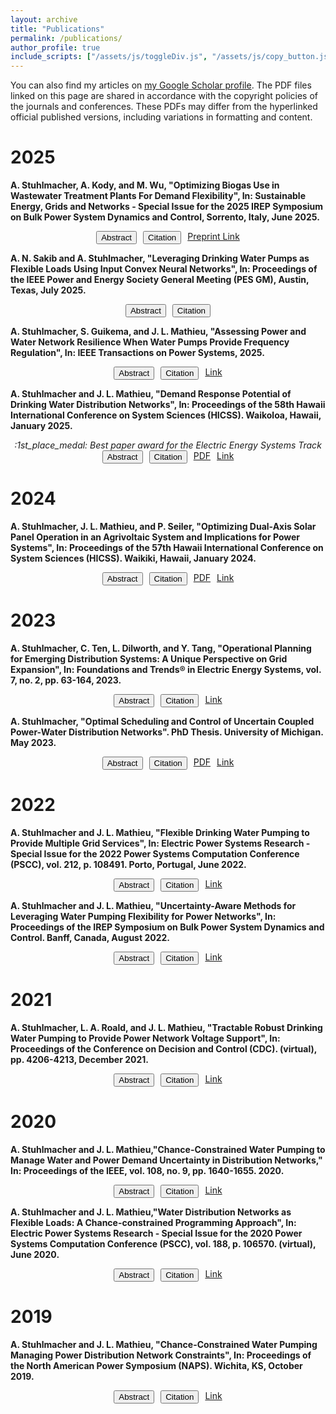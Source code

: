 ```yaml
---
layout: archive
title: "Publications"
permalink: /publications/
author_profile: true
include_scripts: ["/assets/js/toggleDiv.js", "/assets/js/copy_button.js"]
---
```


You can also find my articles on <a href="https://scholar.google.com/citations?user=usoAHLIAAAAJ&hl" target="_blank">my Google Scholar profile</a>. The PDF files linked on this page are shared in accordance with the copyright policies of the journals and conferences. These PDFs may differ from the hyperlinked official published versions, including variations in formatting and content. 

# 2025

**A. Stuhlmacher, A. Kody, and M. Wu, "Optimizing Biogas Use in Wastewater Treatment Plants For  Demand Flexibility", In: Sustainable Energy, Grids and Networks  - Special Issue for the 2025 IREP Symposium on Bulk Power System Dynamics and Control, Sorrento, Italy, June 2025.**
<div class="button-group-StuhlmacherIREP2025" style="display: flex; gap: 10px; text-align: center; justify-content: center; ">
    <button id="abstractButton-StuhlmacherIREP2025" class="btn btn--research" onclick="toggleDiv('abstract-StuhlmacherIREP2025','abstractButton-StuhlmacherIREP2025')">Abstract</button>
    <button id="citationButton-StuhlmacherIREP2025" class="btn btn--research" onclick="toggleDiv('citation-StuhlmacherIREP2025', 'citationButton-StuhlmacherIREP2025')">Citation</button>
    <!--<a class="btn btn--research" href="/files/papers/Stuhlmacher-Mathieu-Seiler-HICSS-2024-Optimal-Agrivoltaics-Operation.pdf" target="_blank">PDF</a>-->
    <a class="btn btn--research" target="_blank" href="https://papers.ssrn.com/sol3/papers.cfm?abstract_id=5043307">Preprint Link</a>
</div>


<div id="abstract-StuhlmacherIREP2025" style="display:none">
    <p>Wastewater treatment plants are energy-intensive loads with operational flexibility, which has motivated interest in how these plants can support power grid operation through demand flexibility. Since electricity is often the largest single operating cost for wastewater treatment plants, leveraging demand flexibility could offer significant financial benefits.  One approach to reduce and shift the wastewater treatment plant's demand is through the use of biogas, a by-product of anaerobic digestion within the wastewater treatment process. Biogas (composed primarily of methane and carbon dioxide) is a renewable fuel that can be used to produce electricity to offset the plant's demand from the grid. However, many wastewater treatment plants currently flare biogas. The goal of this paper is to determine the optimal use of an on-site biogas storage tank and generator to minimize the costs of a wastewater treatment plant participating in the frequency regulation market. To do this, we formulate the wastewater treatment plant optimization problem subject to biogas and frequency regulation constraints while managing biogas production uncertainty. We solve for the biogas generator schedule and frequency regulation capacity to minimize operational costs. In a case study using data from a California wastewater treatment plant, we demonstrate how our approach can exploit electricity rate structures to reduce electricity costs and  effectively participate in the frequency regulation market. 
</div>

<div id="citation-StuhlmacherIREP2025" style="display:none">
<p>Bibtex data:</p>
       
<div id="bibtex-StuhlmacherIREP2025" >

```bibtex
@article{StuhlmacherIREP2025,
    author = {A. Stuhlmacher and A. Kody and M. Wu},
    title = {Optimizing Biogas Use in Wastewater Treatment Plants For  Demand Flexibility},
    journal = {Sustainable Energy, Grids and Networks  - Special Issue for the 2025 IREP Symposium on Bulk Power System Dynamics and Control},
    year = {2025},
    month = {6},
    address = {Sorrento, Italy}
}
```

</div>
    <div style="position: relative; margin-top: 0px; margin-bottom: 30px; padding-bottom: 15px;">
        <button class="btn btn--success copy-button" 
            onclick="copyBibtex('bibtex-StuhlmacherIREP2025')" 
            style="position: absolute; top: 0px; right: 5px;">
            Copy
        </button>
    </div>  
    
</div>


**A. N. Sakib and A. Stuhlmacher,  "Leveraging Drinking Water Pumps as Flexible Loads Using Input Convex Neural Networks", In: Proceedings of the IEEE Power and Energy Society General Meeting (PES GM), Austin, Texas, July 2025.**
<div class="button-group-SakibPESGM2025" style="display: flex; gap: 10px; text-align: center; justify-content: center; ">
    <button id="abstractButton-SakibPESGM2025" class="btn btn--research" onclick="toggleDiv('abstract-SakibPESGM2025','abstractButton-SakibPESGM2025')">Abstract</button>
    <button id="citationButton-SakibPESGM2025" class="btn btn--research" onclick="toggleDiv('citation-SakibPESGM2025', 'citationButton-SakibPESGM2025')">Citation</button>
    <!--<a class="btn btn--research" href="/files/papers/Stuhlmacher-Mathieu-HICSS-2025-WDN_Flexibility_Capacity.pdf" target="_blank">PDF</a>-->
    <!--<a class="btn btn--research" target="_blank" href="https://ieeexplore.ieee.org/document/10876764">Link</a>-->
</div>

<div id="abstract-SakibPESGM2025" style="display:none">
    Drinking water distribution networks can be operated as flexible loads within the electric power grid due to their substantial pumping demands and water storage capabilities. Optimizing the flexible operation of a water distribution network poses significant challenges due to the complex physical laws within the network, where the hydraulic head difference equations for pipes and pumps are nonconvex. Standard nonconvex optimization solvers often fail to provide globally optimal solutions and the time required for computation can be prohibitively large. To resolve these issues, we present an optimization approach that accurately approximates the nonconvex constraints using input convex neural networks (ICNNs). This method converts the mixed-integer nonconvex optimization problem into a mixed-integer linear program, improving computational efficiency and scalability while maintaining the optimization problem's intuitive structure. In two case studies, we compare the ICNN-aided approach with the original nonconvex problem and found that the ICNN-aided approach outperforms the nonconvex solver in terms of computational time and optimality.
</div>

<div id="citation-SakibPESGM2025" style="display:none">
<p>Bibtex data:</p>
       
<div id="bibtex-SakibPESGM2025" >

```bibtex
@inproceedings{SakibPESGM2025,
    author = {A.N. Sakib and A. Stuhlmacher},
    title = {Leveraging Drinking Water Pumps as Flexible Loads Using Input Convex Neural Networks},
    booktitle = {Proceedings of the IEEE Power and Energy Society General Meeting (PES GM)},
    year = {2025},
    address = {Austin, Texas}
}
```
</div>
    <div style="position: relative; margin-top: 0px; margin-bottom: 30px; padding-bottom: 15px;">
        <button class="btn btn--success copy-button" 
            onclick="copyBibtex('bibtex-SakibPESGM2025')" 
            style="position: absolute; top: 0px; right: 5px;">
            Copy
        </button>
    </div>  
    
</div>

**A. Stuhlmacher, S. Guikema, and J. L. Mathieu,  "Assessing Power and Water Network Resilience When Water Pumps Provide Frequency Regulation", In: IEEE Transactions on Power Systems, 2025.**
<div class="button-group-StuhlmacherTPWRS2025" style="display: flex; gap: 10px; text-align: center; justify-content: center; ">
    <button id="abstractButton-StuhlmacherTPWRS2025" class="btn btn--research" onclick="toggleDiv('abstract-StuhlmacherTPWRS2025','abstractButton-StuhlmacherTPWRS2025')">Abstract</button>
    <button id="citationButton-StuhlmacherTPWRS2025" class="btn btn--research" onclick="toggleDiv('citation-StuhlmacherTPWRS2025', 'citationButton-StuhlmacherTPWRS2025')">Citation</button>
    <!--<a class="btn btn--research" href="/files/papers/Stuhlmacher-Mathieu-HICSS-2025-WDN_Flexibility_Capacity.pdf" target="_blank">PDF</a>-->
    <a class="btn btn--research" target="_blank" href="https://ieeexplore.ieee.org/document/10876764">Link</a>
</div>

<div id="abstract-StuhlmacherTPWRS2025" style="display:none">
    Pumps in drinking water distribution networks can be operated as flexible, controllable loads to help support the electric power grid, e.g., by providing frequency regulation. However, departures from conventional water network operation should not degrade the ability of the water and power networks to respond to high impact low frequency events. In this paper, we evaluate the resilience of water and power distribution networks surrounding a storm-induced power outage given an optimal pumping strategy that minimizes electricity costs and is capable of offering frequency regulation. The water network resilience under optimal water pumping strategies is compared with its resilience under a conventional rule-based water pumping strategy. In a case study, we consider an extreme wind event that causes power outages in the power distribution network impacting pumps in the water network. We found that the optimal control strategies are significantly less expensive than the traditional rule-based strategy but the water tanks levels are lower within the optimal pumping strategies, potentially reducing water service availability during long power outages. However, we also observed that the tank levels remain further from their limits when the optimal pumping strategy provides frequency regulation in addition to minimizing electricity costs, resulting in improved resilience metrics.
</div>

<div id="citation-StuhlmacherTPWRS2025" style="display:none">
<p>Bibtex data:</p>
       
<div id="bibtex-StuhlmacherTPWRS2025" >

```bibtex
@article{StuhlmacherTPWRS2025,
    author = {A. Stuhlmacher and S. Guikema and J. L. Mathieu},
    title = {Assessing Power and Water Network Resilience When Water Pumps Provide Frequency Regulation},
    journal = {IEEE Transactions on Power Systems},
    year = {2025}
}
```

</div>
    <div style="position: relative; margin-top: 0px; margin-bottom: 30px; padding-bottom: 15px;">
        <button class="btn btn--success copy-button" 
            onclick="copyBibtex('bibtex-StuhlmacherTPWRS2025')" 
            style="position: absolute; top: 0px; right: 5px;">
            Copy
        </button>
    </div>  
    
</div>

**A. Stuhlmacher and J. L. Mathieu,  "Demand Response Potential of Drinking Water Distribution Networks", In: Proceedings of the 58th Hawaii International Conference on System Sciences (HICSS). Waikoloa, Hawaii, January 2025.**
<center>
<em> :1st_place_medal: Best paper award for the Electric Energy Systems Track </em>
</center>
<div class="button-group-StuhlmacherHICSS2025" style="display: flex; gap: 10px; text-align: center; justify-content: center; ">
    <button id="abstractButton-StuhlmacherHICSS2025" class="btn btn--research" onclick="toggleDiv('abstract-StuhlmacherHICSS2025','abstractButton-StuhlmacherHICSS2025')">Abstract</button>
    <button id="citationButton-StuhlmacherHICSS2025" class="btn btn--research" onclick="toggleDiv('citation-StuhlmacherHICSS2025', 'citationButton-StuhlmacherHICSS2025')">Citation</button>
    <a class="btn btn--research" href="/files/papers/Stuhlmacher-Mathieu-HICSS-2025-WDN_Flexibility_Capacity.pdf" target="_blank">PDF</a>
    <a class="btn btn--research" target="_blank" href="https://hdl.handle.net/10125/109192">Link</a>
</div>


<div id="abstract-StuhlmacherHICSS2025" style="display:none">
    Pumps in drinking water distribution networks can be controlled to participate in demand response programs. In this paper, we estimate the demand response potential of water distribution networks based on actual network data. We calculate the power and energy capacities of community water systems within Wisconsin and Arizona, drawing on publicly available data of consumer water demand, population served, storage tanks, and pump specifications. We then extrapolate this data to get an order-of-magnitude estimate for the entire United States. Overall, we found that water distribution networks are sizable demand response assets with an estimated power capacity of 21 GW and energy capacity of 925 GWh in the United States. We also found that large and very large utilities may be the best demand response candidates. This paper also discusses factors impacting water supply flexibility and future research directions.
</div>

<div id="citation-StuhlmacherHICSS2025" style="display:none">
<p>Bibtex data:</p>
       
<div id="bibtex-StuhlmacherHICSS2025" >

```bibtex
@inproceedings{StuhlmacherHICSS2025,
    author = {A. Stuhlmacher and J. L. Mathieu},
    title = {Demand Response Potential of Drinking Water Distribution Networks},
    booktitle = {Proceedings of the 58th Hawaii International Conference on System Sciences (HICSS)},
    year = {2025},
    address = {Waikoloa, Hawaii}
}
```

</div>
    <div style="position: relative; margin-top: 0px; margin-bottom: 30px; padding-bottom: 15px;">
        <button class="btn btn--success copy-button" 
            onclick="copyBibtex('bibtex-StuhlmacherHICSS2025')" 
            style="position: absolute; top: 0px; right: 5px;">
            Copy
        </button>
    </div>  
    
</div>





# 2024

**A. Stuhlmacher, J. L. Mathieu, and P. Seiler, "Optimizing Dual-Axis Solar Panel Operation in an Agrivoltaic System and Implications for Power Systems", In: Proceedings of the 57th Hawaii International Conference on System Sciences (HICSS). Waikiki, Hawaii, January 2024.**
<div class="button-group-StuhlmacherHICSS2024" style="display: flex; gap: 10px; text-align: center; justify-content: center; ">
    <button id="abstractButton-StuhlmacherHICSS2024" class="btn btn--research" onclick="toggleDiv('abstract-StuhlmacherHICSS2024','abstractButton-StuhlmacherHICSS2024')">Abstract</button>
    <button id="citationButton-StuhlmacherHICSS2024" class="btn btn--research" onclick="toggleDiv('citation-StuhlmacherHICSS2024', 'citationButton-StuhlmacherHICSS2024')">Citation</button>
    <a class="btn btn--research" href="/files/papers/Stuhlmacher-Mathieu-Seiler-HICSS-2024-Optimal-Agrivoltaics-Operation.pdf" target="_blank">PDF</a>
    <a class="btn btn--research" target="_blank" href="https://hdl.handle.net/10125/10673">Link</a>
</div>


<div id="abstract-StuhlmacherHICSS2024" style="display:none">
    The concept of agrivoltaics, or co-locating photovoltaic panels and crops, is viewed as a potential solution to competing land demands for food and energy production. In this paper, we propose an optimal dual-axis photovoltaic panel formulation that adjusts the panel position to maximize power generation subject to crop requirements. Through convex relaxations and shading factor approximations, we reformulate the problem as a convex second-order cone program and solve for the panel position adjustments away from the sun-tracking trajectory. We demonstrate our approach in a case study by comparing our approach with an approach that maximizes solar power capture and a scenario in which there are only crops. We found that we are able to successfully adjust the panel position while accounting for the trade-offs between the photovoltaic panels' energy production and the crop health. Additionally, optimizing the operation of an agrivoltaic system allows us to better understand agrivoltaic systems as a resource connected to the power grid.
</div>

<div id="citation-StuhlmacherHICSS2024" style="display:none">
<p>Bibtex data:</p>
       
<div id="bibtex-StuhlmacherHICSS2024" >

```bibtex
@inproceedings{StuhlmacherHICSS2024,
    author = {A. Stuhlmacher and J. L. Mathieu and P. Seiler},
    title = {Optimizing Dual-Axis Solar Panel Operation in an Agrivoltaic System and Implications for Power Systems},
    booktitle = {Proceedings of the 57th Hawaii International Conference on System Sciences (HICSS)},
    year = {2024},
    address = {Waikiki, Hawaii},
    month = {1}
}
```

</div>
    <div style="position: relative; margin-top: 0px; margin-bottom: 30px; padding-bottom: 15px;">
        <button class="btn btn--success copy-button" 
            onclick="copyBibtex('bibtex-StuhlmacherHICSS2024')" 
            style="position: absolute; top: 0px; right: 5px;">
            Copy
        </button>
    </div>  
    
</div>



# 2023

**A. Stuhlmacher, C. Ten, L. Dilworth, and Y. Tang, "Operational Planning for Emerging Distribution Systems: A Unique Perspective on Grid  Expansion", In: Foundations and Trends&reg; in Electric Energy Systems, vol. 7, no. 2, pp. 63-164, 2023.**
<div class="button-group-StuhlmacherFnT2023" style="display: flex; gap: 10px; text-align: center; justify-content: center; ">
    <button id="abstractButton-StuhlmacherFnT2023" class="btn btn--research" onclick="toggleDiv('abstract-StuhlmacherFnT2023','abstractButton-StuhlmacherFnT2023')">Abstract</button>
    <button id="citationButton-StuhlmacherFnT2023" class="btn btn--research" onclick="toggleDiv('citation-StuhlmacherFnT2023', 'citationButton-StuhlmacherFnT2023')">Citation</button>
    <!--<a class="btn btn--research" href="/files/papers/Stuhlmacher-Mathieu-Seiler-HICSS-2024-Optimal-Agrivoltaics-Operation.pdf" target="_blank">PDF</a>-->
    <a class="btn btn--research" target="_blank" href="http://dx.doi.org/10.1561/3100000033">Link</a>
</div>


<div id="abstract-StuhlmacherFnT2023" style="display:none">
    <p>The electrical grid has undergone significant transformations, which have had a profound impact on its distribution system development and expansion. These changes have been primarily driven by changing load profiles, distributed generation sources, and increasingly extreme weather events. Advancements in sensor and communication technologies have played a pivotal role in addressing and adapting to these changes. These changes have also led to an increased focus on reliability and resilience in planning, with priority placed on ensuring robust grid connectivity and flexibility.</p> <p> Three decades ago, power distribution systems were primarily radial with unidirectional power flow. Today's electrical distribution systems have distributed energy resources, leading to bidirectional power flow. The utility's geographic information system network, advanced metering infrastructure, and other technologies are leveraged to allow feeders and distributed energy resources to be interconnected. This has facilitated the integration of the electric grid with networked microgrids, which has improved the overall resilience and efficiency of the distribution system.</p><p> While there have been notable improvements in grid planning, the power grid remains vulnerable to high-impact, low-frequency events caused by climate change, such as hurricanes and tornadoes. This monograph outlines potential solutions for addressing future electric grid issues, including transformer overloading due to electric vehicles, optimization challenges, advanced feeder reconfiguration, and contingency planning for extreme events. The proposed approaches focus on the implementation and operation of new technologies, such as renewable energy sources, batteries, flexible loads, and advanced sensors, that have the potential to transform distribution network planning and operation. From traditional methods to innovative networked microgrids within existing infrastructure and non-wire alternative strategies, this monograph provides a comprehensive overview of stateof- the-art strategies for future problems.
</div>

<div id="citation-StuhlmacherFnT2023" style="display:none">
<p>Bibtex data:</p>
       
<div id="bibtex-StuhlmacherFnT2023" >

```bibtex
@article{StuhlmacherFnT2023,
    author = {A. Stuhlmacher and C. Ten and L. Dilworth and Y. Tang},
    title = {Operational Planning for Emerging Distribution Systems: A Unique Perspective on Grid Expansion},
    journal = {Foundations and Trends in Electric Energy Systems},
    volume = {7},
    number = {2},
    pages = {63--164},
    year = {2023}
}
```

</div>
    <div style="position: relative; margin-top: 0px; margin-bottom: 30px; padding-bottom: 15px;">
        <button class="btn btn--success copy-button" 
            onclick="copyBibtex('bibtex-StuhlmacherFnT2023')" 
            style="position: absolute; top: 0px; right: 5px;">
            Copy
        </button>
    </div>  
    
</div>

**A. Stuhlmacher, "Optimal Scheduling and Control of Uncertain Coupled Power-Water Distribution Networks". PhD Thesis. University of Michigan. May 2023.**
<div class="button-group-Stuhlmacher2023" style="display: flex; gap: 10px; text-align: center; justify-content: center; ">
    <button id="abstractButton-Stuhlmacher2023" class="btn btn--research" onclick="toggleDiv('abstract-Stuhlmacher2023','abstractButton-Stuhlmacher2023')">Abstract</button>
    <button id="citationButton-Stuhlmacher2023" class="btn btn--research" onclick="toggleDiv('citation-Stuhlmacher2023', 'citationButton-Stuhlmacher2023')">Citation</button>
    <a class="btn btn--research" href="/files/papers/Stuhlmacher-Dissertation-2023.pdf" target="_blank">PDF</a>
    <a class="btn btn--research" target="_blank" href="https://dx.doi.org/10.7302/7426">Link</a>
</div>


<div id="abstract-Stuhlmacher2023" style="display:none">
    <p>Large amounts of renewable energy resources are being added to the electric power grid in a push to mitigate the effects of climate change. Due the intermittent and uncertain nature of these resources, more flexibility is needed to ensure safe operating conditions of the power grid. A growing body of research has shown that real-time control of flexible electric loads can provide flexibility to the power grid. For instance, drinking water distribution networks can be treated as flexible, controllable assets to the power grid by leveraging the power consumption of water supply pumps and storage capabilities of water tanks. Initial research has explored optimizing the operation of water distribution networks to support the power grid; however, the impact of uncertainty on network performance and value has not been considered.</p><p>In this dissertation, an integrated power-water optimization problem is developed subject to the water and power network constraints and multiple sources of uncertainty. The operation of water distribution networks is optimized to provide multiple local and system services-such as voltage and frequency regulation-to power networks. The integrated optimization of the water distribution network and power network is challenging because both networks have nonconvex models and experience uncertainty (e.g., water and power demands). Additionally, changes in network operation need to clearly provide value to both system operators as well as maintain or improve upon network resilience. The associated benefits and drawbacks of the integrated water-power optimization framework are investigated, with a particular focus on performance, conservativeness, and computational tractability. First, state and country-wide estimates of the power and energy capacity of water distribution networks as flexible loads are calculated using publicly available water distribution network utility information, indicating that water distribution networks can provide a sizable flexible resource. Second, stochastic and robust optimization frameworks are developed to optimally schedule and control the water distribution network to provide power system services while ensuring the safe operation of the power and water distribution networks given power and water demand uncertainties. Third, to address challenges surrounding problem complexity and scalability, this work develops proofs that the monotonicity properties apply to the water flow constraints under certain assumptions, uses approximation and relaxation techniques to reformulate the power-water problem as a convex program, and proposes an analytically reformulated probabilistic framework that manages uncertainty differently in the power and water network. Fourth, the flexibility of the water distribution network may be underutilized if any one power system service is considered. To prevent this, a formulation is developed where the water network provides multiple services simultaneously. This maximizes the overall benefit to the power grid and increases the value proposition to the water distribution network operator. And fifth, optimal pump operation strategies are evaluated to ensure that the power and water networks can respond and adapt to natural hazard events when the water distribution network is providing grid services.</p> <p>Case studies demonstrate the capability of the water distribution network pumps to provide services to the power grid. By co-optimizing the power grid and the drinking water distribution network, improvement in costs, reliability, and resiliency can be realized across these two critical infrastructure systems. Additionally, leveraging the water distribution network to provide flexibility to the power grid can allow for greater quantities of renewable energy resources to be incorporated into the grid and reduce carbon emissions.</p>
</div>

<div id="citation-Stuhlmacher2023" style="display:none">
<p>Bibtex data:</p>
       
<div id="bibtex-Stuhlmacher2023" >

```bibtex
@inproceedings{Stuhlmacher2023,
    author = {A. Stuhlmacher},
    title = {Optimal Scheduling and Control of Uncertain Coupled Power-Water Distribution Networks},
    school = {University of Michigan},
    year = {2023},
    month = {5}
}
```

</div>
    <div style="position: relative; margin-top: 0px; margin-bottom: 30px; padding-bottom: 15px;">
        <button class="btn btn--success copy-button" 
            onclick="copyBibtex('bibtex-Stuhlmacher2023')" 
            style="position: absolute; top: 0px; right: 5px;">
            Copy
        </button>
    </div>  
    
</div>

# 2022

**A. Stuhlmacher and J. L. Mathieu, "Flexible Drinking Water Pumping to Provide Multiple Grid Services", In: Electric Power Systems Research - Special Issue for the 2022 Power Systems Computation Conference (PSCC), vol. 212, p. 108491. Porto, Portugal, June 2022.**
<div class="button-group-StuhlmacherPSCC2022" style="display: flex; gap: 10px; text-align: center; justify-content: center; ">
    <button id="abstractButton-StuhlmacherPSCC2022" class="btn btn--research" onclick="toggleDiv('abstract-StuhlmacherPSCC2022','abstractButton-StuhlmacherPSCC2022')">Abstract</button>
    <button id="citationButton-StuhlmacherPSCC2022" class="btn btn--research" onclick="toggleDiv('citation-StuhlmacherPSCC2022', 'citationButton-StuhlmacherPSCC2022')">Citation</button>
    <!--<a class="btn btn--research" href="/files/papers/Stuhlmacher-Mathieu-Seiler-HICSS-2024-Optimal-Agrivoltaics-Operation.pdf" target="_blank">PDF</a>-->
    <a class="btn btn--research" target="_blank" href="https://doi.org/10.1016/j.epsr.2022.108491">Link</a>
</div>


<div id="abstract-StuhlmacherPSCC2022" style="display:none">
    <p>Drinking water distribution networks (WDNs) can be operated as flexible, controllable loads. In this paper, we consider using WDNs to provide local and grid level services simultaneously to the power grid. We formulate a robust water pumping problem to determine the amount of voltage support and frequency regulation that can be provided subject to network constraints while managing power demand uncertainty. We tractably reformulate the problem as a sequential optimization problem and solve for the scheduled water pumping operation, the frequency regulation capacity, and the optimal control policy parameters that update the pump operation based on the frequency regulation signal and power distribution network demand forecast error. We demonstrate our approach through detailed case studies. Additionally, we evaluate the performance of the reformulation and discuss the benefits and trade-offs of WDNs providing multiple services.
</div>

<div id="citation-StuhlmacherPSCC2022" style="display:none">
<p>Bibtex data:</p>
       
<div id="bibtex-StuhlmacherPSCC2022" >

```bibtex
@article{StuhlmacherPSCC2022,
    author = {A. Stuhlmacher and J. L. Mathieu},
    title = {Flexible Drinking Water Pumping to Provide Multiple Grid Services},
    journal = {Electric Power Systems Research - Special Issue for the 2022 Power Systems Computation Conference (PSCC)},
    volume = {212},
    pages = {108491},
    year = {2022},
    month = {6},
    address = {Porto, Portugal}
}
```

</div>
    <div style="position: relative; margin-top: 0px; margin-bottom: 30px; padding-bottom: 15px;">
        <button class="btn btn--success copy-button" 
            onclick="copyBibtex('bibtex-StuhlmacherPSCC2022')" 
            style="position: absolute; top: 0px; right: 5px;">
            Copy
        </button>
    </div>  
    
</div>


**A. Stuhlmacher and J. L. Mathieu, "Uncertainty-Aware Methods for Leveraging Water Pumping Flexibility for Power Networks", In: Proceedings of the IREP Symposium on Bulk Power System Dynamics and Control. Banff, Canada, August 2022.**

<div class="button-group-StuhlmacherIREP2022" style="display: flex; gap: 10px; text-align: center; justify-content: center; ">
    <button id="abstractButton-StuhlmacherIREP2022" class="btn btn--research" onclick="toggleDiv('abstract-StuhlmacherIREP2022','abstractButton-StuhlmacherIREP2022')">Abstract</button>
    <button id="citationButton-StuhlmacherIREP2022" class="btn btn--research" onclick="toggleDiv('citation-StuhlmacherIREP2022', 'citationButton-StuhlmacherIREP2022')">Citation</button>
    <!--<a class="btn btn--research" href="/files/papers/Stuhlmacher-Mathieu-Seiler-HICSS-2024-Optimal-Agrivoltaics-Operation.pdf" target="_blank">PDF</a>-->
    <a class="btn btn--research" target="_blank" href="https://doi.org/10.48550/arXiv.2207.04943">Link</a>
</div>


<div id="abstract-StuhlmacherIREP2022" style="display:none">
    Recent work has demonstrated that water supply pumps in the drinking water distribution network can be leveraged to provide flexibility to the power network, but existing approaches are computationally demanding and/or overly conservative.  In this paper, we develop a computationally tractable probabilistic approach to schedule and control water pumping to provide voltage support to the power distribution network subject to power and water distribution network constraints under power demand uncertainty. Building upon robust and chance-constrained reformulation approaches,  we analytically reformulate the probabilistic problem into a deterministic one and solve for the scheduled pump operation and the control policy parameters that adjust the pumps based on the power demand forecast error realizations. In a case study, we compare our proposed approach to an adjustable robust method and investigate the performance in terms of computation time, cost, and empirical violation probabilities. We find that our proposed approach is computationally tractable and is less conservative than the robust approach, indicating that our formulation would be scalable to larger networks.
</div>

<div id="citation-StuhlmacherIREP2022" style="display:none">
<p>Bibtex data:</p>
       
<div id="bibtex-StuhlmacherIREP2022" >

```bibtex
@inproceedings{StuhlmacherIREP2022,
    author = {A. Stuhlmacher and J. L. Mathieu},
    title = {Uncertainty-Aware Methods for Leveraging Water Pumping Flexibility for Power Networks},
    booktitle = {Proceedings of the IREP Symposium on Bulk Power System Dynamics and Control},
    year = {2022},
    address = {Banff, Canada},
    month = {8}
}
```

</div>
    <div style="position: relative; margin-top: 0px; margin-bottom: 30px; padding-bottom: 15px;">
        <button class="btn btn--success copy-button" 
            onclick="copyBibtex('bibtex-StuhlmacherIREP2022')" 
            style="position: absolute; top: 0px; right: 5px;">
            Copy
        </button>
    </div>  
    
</div>

# 2021

**A. Stuhlmacher, L. A. Roald, and J. L. Mathieu, "Tractable Robust Drinking Water Pumping to Provide Power Network Voltage Support", In: Proceedings of the Conference on Decision and Control (CDC). (virtual), pp. 4206-4213, December 2021.** 

<div class="button-group-StuhlmacherCDC2023" style="display: flex; gap: 10px; text-align: center; justify-content: center; ">
    <button id="abstractButton-StuhlmacherCDC2023" class="btn btn--research" onclick="toggleDiv('abstract-StuhlmacherCDC2023','abstractButton-StuhlmacherCDC2023')">Abstract</button>
    <button id="citationButton-StuhlmacherCDC2023" class="btn btn--research" onclick="toggleDiv('citation-StuhlmacherCDC2023', 'citationButton-StuhlmacherCDC2023')">Citation</button>
    <!--<a class="btn btn--research" href="/files/papers/Stuhlmacher-Mathieu-Seiler-HICSS-2024-Optimal-Agrivoltaics-Operation.pdf" target="_blank">PDF</a>-->
    <a class="btn btn--research" target="_blank" href="https://doi.org/10.1109/CDC45484.2021.9683419">Link</a>
</div>


<div id="abstract-StuhlmacherCDC2023" style="display:none">
    Drinking water distribution networks can be treated as flexible, controllable assets for power distribution networks (e.g., to provide voltage support) by leveraging the power consumption of water pumps and storage capabilities of water tanks. We formulate an adjustable robust optimization problem to determine the scheduled water distribution network pumping and real-time pump adjustments that ensure that the power and water distribution network constraints are satisfied with respect to uncertain power demand. We extend the \m properties of dissipative flow networks to water distribution networks which requires assumptions on water tank operation. Then, to make the problem tractable, we leverage these properties, along with constraint approximations and an affine pump control policy, to reformulate the problem as an affinely adjustable robust counterpart that solves for the pumping schedule and the parameters of an affine control policy that determines the real-time pump adjustments. Through a case study, we demonstrate that the approach produces robust solutions and is computationally tractable. We also evaluate the impact of restricting water tank operation to enforce monotonicity and find it leads to a significantly restricted feasible region and more conservative solutions.
</div>

<div id="citation-StuhlmacherCDC2023" style="display:none">
<p>Bibtex data:</p>
       
<div id="bibtex-StuhlmacherCDC2023" >

```bibtex
@inproceedings{StuhlmacherCDC2023,
    author = {A. Stuhlmacher and L. A. Roald and J. L. Mathieu},
    title = {Tractable Robust Drinking Water Pumping to Provide Power Network Voltage Support},
    booktitle = {Proceedings of the Conference on Decision and Control (CDC)},
    pages = {4206--4213},
    year = {2021},
    month = {12}
}
```

</div>
    <div style="position: relative; margin-top: 0px; margin-bottom: 30px; padding-bottom: 15px;">
        <button class="btn btn--success copy-button" 
            onclick="copyBibtex('bibtex-StuhlmacherCDC2023')" 
            style="position: absolute; top: 0px; right: 5px;">
            Copy
        </button>
    </div>  
    
</div>


# 2020

**A. Stuhlmacher and J. L. Mathieu,"Chance-Constrained Water Pumping to Manage Water and Power Demand Uncertainty in Distribution Networks," In: Proceedings of the IEEE, vol. 108, no. 9, pp. 1640-1655. 2020.**

<div class="button-group-StuhlmacherIEEE2020" style="display: flex; gap: 10px; text-align: center; justify-content: center; ">
    <button id="abstractButton-StuhlmacherIEEE2020" class="btn btn--research" onclick="toggleDiv('abstract-StuhlmacherIEEE2020','abstractButton-StuhlmacherIEEE2020')">Abstract</button>
    <button id="citationButton-StuhlmacherIEEE2020" class="btn btn--research" onclick="toggleDiv('citation-StuhlmacherIEEE2020', 'citationButton-StuhlmacherIEEE2020')">Citation</button>
    <!--<a class="btn btn--research" href="/files/papers/Stuhlmacher-Mathieu-Seiler-HICSS-2024-Optimal-Agrivoltaics-Operation.pdf" target="_blank">PDF</a>-->
    <a class="btn btn--research" target="_blank" href="https://doi.org/10.1109/JPROC.2020.2997520">Link</a>
</div>


<div id="abstract-StuhlmacherIEEE2020" style="display:none">
    Water pumping in drinking water distribution networks can be treated as a flexible load in the power distribution network. In this paper, we formulate an optimization problem to minimize the electricity costs associated with pumping subject to water and power distribution network constraints. In practice, both water and power demands are uncertain and pumps should be scheduled to ensure that pump operation does not violate either networks' constraints for nearly all possible uncertainty realizations. To address this problem, we formulate a chance-constrained optimization problem that simultaneously determines pumping schedules along with the parameters of real-time control policies that can be used to respond to water and power demand forecast errors. We use approximations and relaxations along with the scenario approach for chance-constrained programming to reformulate the optimization problem into a convex deterministic problem. We  demonstrate the performance of the approach through case studies, and also explore the impact of the relaxations, an approach to improve computational tractability, and trade-offs associated with the way in which we define the cost of real-time control actions. We find that optimal scheduling and real-time control of water pumping can effectively manage water and power demand uncertainty, meaning water demand is satisfied and both the water and power distribution networks operate within their limits; however, the approach is conservative leading to high reliability at high cost. 
</div>

<div id="citation-StuhlmacherIEEE2020" style="display:none">
<p>Bibtex data:</p>
       
<div id="bibtex-StuhlmacherIEEE2020" >

```bibtex
@article{StuhlmacherIEEE2020,
    author = {A. Stuhlmacher and J. L. Mathieu},
    title = {Chance-Constrained Water Pumping to Manage Water and Power Demand Uncertainty in Distribution Networks},
    journal = {Proceedings of the IEEE},
    volume = {108},
    number = {9},
    pages = {1640--1655},
    year = {2020}
}
```

</div>
    <div style="position: relative; margin-top: 0px; margin-bottom: 30px; padding-bottom: 15px;">
        <button class="btn btn--success copy-button" 
            onclick="copyBibtex('bibtex-StuhlmacherIEEE2020')" 
            style="position: absolute; top: 0px; right: 5px;">
            Copy
        </button>
    </div>  
    
</div>



**A. Stuhlmacher and J. L. Mathieu,"Water Distribution Networks as Flexible Loads: A Chance-constrained Programming Approach", In: Electric Power Systems Research - Special Issue for the 2020 Power Systems Computation Conference (PSCC), vol. 188, p. 106570. (virtual), June 2020.**

<div class="button-group-StuhlmacherPSCC2020" style="display: flex; gap: 10px; text-align: center; justify-content: center; ">
    <button id="abstractButton-StuhlmacherPSCC2020" class="btn btn--research" onclick="toggleDiv('abstract-StuhlmacherPSCC2020','abstractButton-StuhlmacherPSCC2020')">Abstract</button>
    <button id="citationButton-StuhlmacherPSCC2020" class="btn btn--research" onclick="toggleDiv('citation-StuhlmacherPSCC2020', 'citationButton-StuhlmacherPSCC2020')">Citation</button>
    <!--<a class="btn btn--research" href="/files/papers/Stuhlmacher-Mathieu-Seiler-HICSS-2024-Optimal-Agrivoltaics-Operation.pdf" target="_blank">PDF</a>-->
    <a class="btn btn--research" target="_blank" href="https://doi.org/10.1016/j.epsr.2020.106570">Link</a>
</div>


<div id="abstract-StuhlmacherPSCC2020" style="display:none">
    There is a greater need for flexibility in the power distribution network (PDN) due to increasing levels of renewable energy resources. Here, we consider using the water distribution network (WDN) as a flexible load. We formulate a chance-constrained multiperiod optimization problem to schedule water distribution pumps subject to WDN and PDN constraints while managing power demand forecast uncertainty. To do that, we develop a control policy that adjusts the WDN's operation when a PDN constraint violation is present. Since the resulting problem is nonconvex, we utilize approximation and relaxation techniques to transform the problem into a convex program and solve via the scenario approach. Through detailed case studies, we verify the performance of the control policy to ensure network constraints are satisfied despite uncertainty. We find that we can successfully schedule and control the WDN to provide flexibility to the PDN for many realistic water and power demand scenarios.
</div>

<div id="citation-StuhlmacherPSCC2020" style="display:none">
<p>Bibtex data:</p>
       
<div id="bibtex-StuhlmacherPSCC2020" >

```bibtex
@article{StuhlmacherPSCC2020,
    author = {A. Stuhlmacher and J. L. Mathieu},
    title = {Water Distribution Networks as Flexible Loads: A Chance-Constrained Programming Approach},
    journal = {Electric Power Systems Research - Special Issue for the 2020 Power Systems Computation Conference (PSCC)},
    volume = {188},
    pages = {106570},
    year = {2020},
    month = {6}
}
```

</div>
    <div style="position: relative; margin-top: 0px; margin-bottom: 30px; padding-bottom: 15px;">
        <button class="btn btn--success copy-button" 
            onclick="copyBibtex('bibtex-StuhlmacherPSCC2020')" 
            style="position: absolute; top: 0px; right: 5px;">
            Copy
        </button>
    </div>  
    
</div>


# 2019

**A. Stuhlmacher and J. L. Mathieu, "Chance-Constrained Water Pumping Managing Power Distribution Network Constraints",  In: Proceedings of the North American Power Symposium (NAPS). Wichita, KS, October 2019.**  

<div class="button-group-StuhlmacherNAPS2019" style="display: flex; gap: 10px; text-align: center; justify-content: center; ">
    <button id="abstractButton-StuhlmacherNAPS2019" class="btn btn--research" onclick="toggleDiv('abstract-StuhlmacherNAPS2019','abstractButton-StuhlmacherNAPS2019')">Abstract</button>
    <button id="citationButton-StuhlmacherNAPS2019" class="btn btn--research" onclick="toggleDiv('citation-StuhlmacherNAPS2019', 'citationButton-StuhlmacherNAPS2019')">Citation</button>
    <!--<a class="btn btn--research" href="/files/papers/Stuhlmacher-Mathieu-Seiler-HICSS-2024-Optimal-Agrivoltaics-Operation.pdf" target="_blank">PDF</a>-->
    <a class="btn btn--research" target="_blank" href="https://doi.org/10.1109/naps46351.2019.9000282">Link</a>
</div>


<div id="abstract-StuhlmacherNAPS2019" style="display:none">
    We formulate a chance-constrained optimization problem to schedule water distribution network (WDN) pumping subject to water and power distribution network (PDN) constraints while managing water demand uncertainty. In addition to an optimal pumping schedule, we also determine optimal control policy parameters used to compute real-time control actions to compensate for demand forecast error. The resulting problem includes nonconvex constraints, and so conventional solution approaches for chance-constrained problems do not work. We heuristically apply a scenario-based method and investigate the control policy's performance to ensure all WDN and PDN constraints are satisfied despite uncertainty. Through case studies with a detailed model of a coupled WDN/PDN, we find that WDN pumping can be scheduled and controlled to manage PDN voltage constraints and that the scenario-based method provides feasible real-time control actions for many realistic water demand scenarios but more work is needed to identify computationally tractable approaches with probabilistic guarantees.
</div>

<div id="citation-StuhlmacherNAPS2019" style="display:none">
<p>Bibtex data:</p>
       
<div id="bibtex-StuhlmacherNAPS2019" >

```bibtex
@inproceedings{StuhlmacherNAPS2019,
    author = {A. Stuhlmacher and J. L. Mathieu},
    title = {Chance-Constrained Water Pumping Managing Power Distribution Network Constraints},
    booktitle = {Proceedings of the North American Power Symposium (NAPS)},
    year = {2019},
    address = {Wichita, KS},
    month = {10}
}
```

</div>
    <div style="position: relative; margin-top: 0px; margin-bottom: 30px; padding-bottom: 15px;">
        <button class="btn btn--success copy-button" 
            onclick="copyBibtex('bibtex-StuhlmacherNAPS2019')" 
            style="position: absolute; top: 0px; right: 5px;">
            Copy
        </button>
    </div>  
    
</div>

